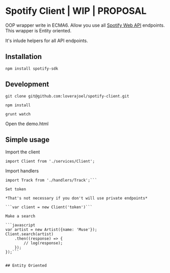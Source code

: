 # Spotify Client | WIP | PROPOSAL
OOP wrapper write in ECMA6. Allow you use all [Spotify Web API](https://developer.spotify.com/web-api/) endpoints.
This wrapper is Entity oriented.

It's inlude helpers for all API endpoints.

## Installation
```npm install spotify-sdk```

## Development
```git clone git@github.com:loverajoel/spotify-client.git```

```npm install```

```grunt watch```

Open the demo.html

## Simple usage
Import the client

```import Client from './services/Client';```

Import handlers

```import Artist from './handlers/Artist';
import Track from './handlers/Track';```

Set token

*That's not necessary if you don't will use private endpoints*

```var client = new Client('token')```

Make a search

```javascript
var artist = new Artist({name: 'Muse'});
Client.search(artist)
	.then((response) => {
		// log(response);
	});
});```


## Entity Oriented

